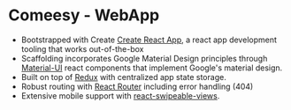 # Comeesy - WebApp

- Bootstrapped with Create [Create React App](https://facebook.github.io/create-react-app), a react app development tooling that works out-of-the-box
- Scaffolding incorporates Google Material Design principles through [Material-UI](https://material-ui.com) react components that implement Google's material design.
- Built on top of [Redux](https://redux.js.org/introduction/getting-started) with centralized app state storage.
- Robust routing with [React Router](https://reacttraining.com/react-router) including error handling (404)
- Extensive mobile support with [react-swipeable-views](https://react-swipeable-views.com).
